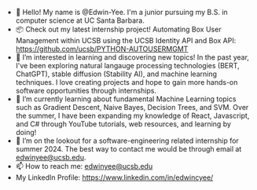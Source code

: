 - 👋 Hello! My name is @Edwin-Yee. I'm a junior pursuing my B.S. in computer science at UC Santa Barbara.
- 📦 Check out my latest internship project! Automating Box User Management within UCSB using the UCSB Identity API and Box API: https://github.com/ucsb/PYTHON-AUTOUSERMGMT 
- 👀 I’m interested in learning and discovering new topics! In the past year, I've been exploring natural langauge processing technologies (BERT, ChatGPT), stable diffusion (Stability AI), and machine learning techniques. I love creating projects and hope to gain more hands-on software opportunities through internships.
- 🌱 I’m currently learning about fundamental Machine Learning topics such as Gradient Descent, Naive Bayes, Decision Trees, and SVM. Over the summer, I have been expanding my knowledge of React, Javascript, and C# through YouTube tutorials, web resources, and learning by doing!
- 💞️ I’m on the lookout for a software-engineering related internship for summer 2024. The best way to contact me would be through email at edwinyee@ucsb.edu. 
- 📫 How to reach me: edwinyee@ucsb.edu
- My LinkedIn Profile: https://www.linkedin.com/in/edwincyee/ 


<!---
Edwin-Yee/Edwin-Yee is a ✨ special ✨ repository because its `README.md` (this file) appears on your GitHub profile.
You can click the Preview link to take a look at your changes.
--->
